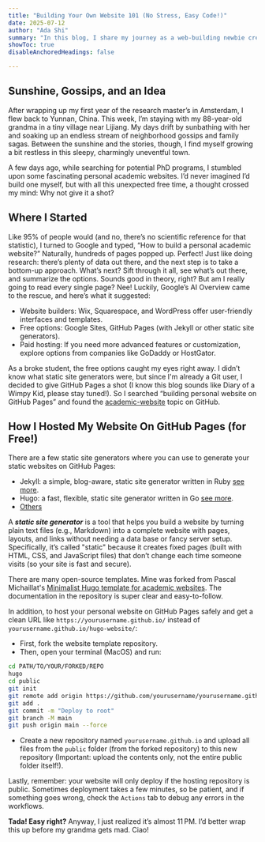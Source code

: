 ```yaml
---
title: "Building Your Own Website 101 (No Stress, Easy Code!)"
date: 2025-07-12
author: "Ada Shi"
summary: "In this blog, I share my journey as a web-building newbie creating my first personal website, plus some easy-to-follow resources to get you started too." 
showToc: true
disableAnchoredHeadings: false

---
```


## Sunshine, Gossips, and an Idea

After wrapping up my first year of the research master’s in Amsterdam, I flew back to Yunnan, China. This week, I’m staying with my 88-year-old grandma in a tiny village near Lijiang. My days drift by sunbathing with her and soaking up an endless stream of neighborhood gossips and family sagas. Between the sunshine and the stories, though, I find myself growing a bit restless in this sleepy, charmingly uneventful town.

A few days ago, while searching for potential PhD programs, I stumbled upon some fascinating personal academic websites. I’d never imagined I’d build one myself, but with all this unexpected free time, a thought crossed my mind: Why not give it a shot?

## Where I Started

Like 95% of people would (and no, there’s no scientific reference for that statistic), I turned to Google and typed, “How to build a personal academic website?” Naturally, hundreds of pages popped up. Perfect! Just like doing research: there’s plenty of data out there, and the next step is to take a bottom-up approach. What’s next? Sift through it all, see what’s out there, and summarize the options. Sounds good in theory, right? But am I really going to read every single page? Nee! Luckily, Google’s AI Overview came to the rescue, and here’s what it suggested:
+ Website builders: Wix, Squarespace, and WordPress offer user-friendly interfaces and templates. 
+ Free options: Google Sites, GitHub Pages (with Jekyll or other static site generators). 
+ Paid hosting: If you need more advanced features or customization, explore options from companies like GoDaddy or HostGator.

As a broke student, the free options caught my eyes right away. I didn’t know what static site generators were, but since I'm already a Git user, I decided to give GitHub Pages a shot (I know this blog sounds like Diary of a Wimpy Kid, please stay tuned!). So I searched “building personal website on GitHub Pages” and found the [academic-website](https://github.com/topics/academic-website) topic on GitHub.

## How I Hosted My Website On GitHub Pages (for Free!)

There are a few static site generators where you can use to generate your static websites on GitHub Pages:
+ Jekyll: a simple, blog-aware, static site generator written in Ruby [see more](https://jekyllrb.com/).
+ Hugo: a fast, flexible, static site generator written in Go [see more](https://gohugo.io/).
+ [Others](https://github.com/collections/static-site-generators)

A ***static site generator*** is a tool that helps you build a website by turning plain text files (e.g., Markdown) into a complete website with pages, layouts, and links without needing a data base or fancy server setup. Specifically, it’s called "static" because it creates fixed pages (built with HTML, CSS, and JavaScript files) that don’t change each time someone visits (so your site is fast and secure). 

There are many open-source templates. Mine was forked from Pascal Michaillat's [Minimalist Hugo template for academic websites](https://github.com/pmichaillat/hugo-website). The documentation in the repository is super clear and easy-to-follow. 

In addition, to host your personal website on GitHub Pages safely and get a clean URL like `https://yourusername.github.io/` instead of `yourusername.github.io/hugo-website/`:
+ First, fork the website template repository.
+ Then, open your terminal (MacOS) and run:
```bash
cd PATH/TO/YOUR/FORKED/REPO
hugo
cd public
git init
git remote add origin https://github.com/yourusername/yourusername.github.io.git
git add .
git commit -m "Deploy to root"
git branch -M main
git push origin main --force
```
+ Create a new repository named `yourusername.github.io` and upload all files from the `public` folder (from the forked repository) to this new repository (Important: upload the contents only, not the entire public folder itself!).

Lastly, remember: your website will only deploy if the hosting repository is public. Sometimes deployment takes a few minutes, so be patient, and if something goes wrong, check the `Actions` tab to debug any errors in the workflows.

**Tada! Easy right?** Anyway, I just realized it’s almost 11 PM. I’d better wrap this up before my grandma gets mad. Ciao!

